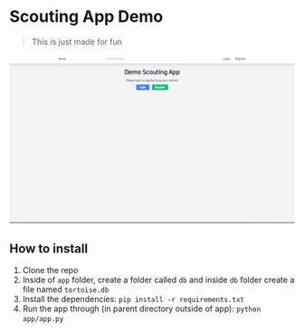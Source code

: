 # Scouting App Demo
> This is just made for fun

![Demo](demo.png)

## How to install
1. Clone the repo
2. Inside of `app` folder, create a folder called `db` and inside `db` folder create a file named `tortoise.db`
3. Install the dependencies: `pip install -r requirements.txt`
4. Run the app through (in parent directory outside of app): `python app/app.py`